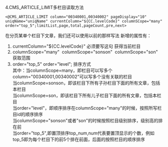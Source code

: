 4.CMS_ARTICLE_LIMIT多栏目读取方法</br>
```
<@CMS_ARTICLE_LIMIT column="00340001,00340002" pageDisplay="10" uniqName="uniqName" currentColumn="${CC.levelCode}" columnSCope="many" order="top_5";limitList,page,total,pageCount,pre,next>
```
在分页某单个栏目下文章，我们还可以使用以前的那样写法
新增的属性有：</br>
1) currentColumn="${CC.levelCode}" 必须要写这句 获得当前栏目</br>
2) columnScope="many"  columnScope="sonson"  columnScope="son"   获取范围 </br>
3) order="top_5" order="level"; 排序方式</br>
其中：当columnScope=many，即栏目可以写多个column="00340001,00340002"可以写多个没有关联的栏目</br>
当columnScope=sonson，即该栏目下所有子孙栏目下面的所有文章，包括本栏目</br>
当columnScope=son，即该栏目下所有儿子栏目下面的所有文章，包括本栏目</br>
当order="level"，即顺序排序在columnScope="many"的时候，按照所写栏目id的顺序排序</br>
当columnScope="sonson"或者"son"的时候按照栏目级别排序，级别高的排在前</br>
当order="top_5",即置顶排序top_num,num代表要置顶显示的个数，例如top_5即为每个栏目下的前5个排在前面，后面的按照栏目的顺序排序</br>
